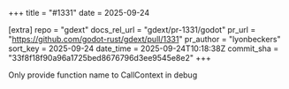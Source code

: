 +++
title = "#1331"
date = 2025-09-24

[extra]
repo = "gdext"
docs_rel_url = "gdext/pr-1331/godot"
pr_url = "https://github.com/godot-rust/gdext/pull/1331"
pr_author = "lyonbeckers"
sort_key = 2025-09-24
date_time = 2025-09-24T10:18:38Z
commit_sha = "33f8f18f90a96a1725bed8676796d3ee9545e8e2"
+++

Only provide function name to CallContext in debug
